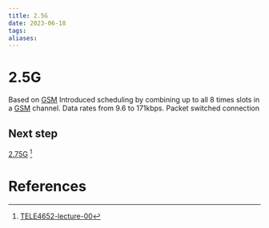 ```yaml
---
title: 2.5G
date: 2023-06-18
tags: 
aliases: 
---
```

# 2.5G
Based on [GSM](Global%20System%20for%20Mobile.md)
Introduced scheduling by combining up to all 8 times slots in a [GSM](Global%20System%20for%20Mobile.md) channel.
Data rates from 9.6 to 171kbps.
Packet switched connection

## Next step
[2.75G](2.75G.md)
[^1]
# References
[^1]: [TELE4652-lecture-00](../../03%20-%20University/TELE4652/Lectures/TELE4652-lecture-01.pdf)